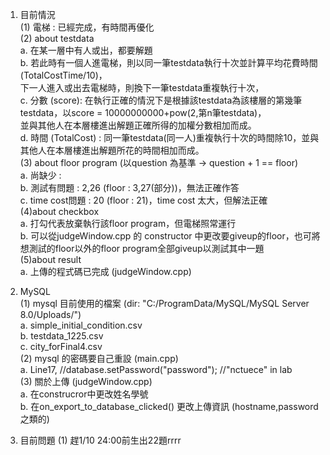 
1. 目前情況  
  (1) 電梯 : 已經完成，有時間再優化  
  (2) about testdata  
    a. 在某一層中有人或出，都要解題  
    b. 若此時有一個人進電梯，則以同一筆testdata執行十次並計算平均花費時間 (TotalCostTime/10)，  
    下一人進入或出去電梯時，則換下一筆testdata重複執行十次，  
    c. 分數 (score): 在執行正確的情況下是根據該testdata為該樓層的第幾筆testdata，以score = 10000000000+pow(2,第n筆testdata)，  
    並與其他人在本層樓進出解題正確所得的加權分數相加而成。   
    d. 時間 (TotalCost) : 同一筆testdata(同一人)重複執行十次的時間除10，並與其他人在本層樓進出解題所花的時間相加而成。  
  (3) about floor program (以question 為基準 -> question + 1 == floor)  
    a. 尚缺少 :  
    b. 測試有問題 : 2,26 (floor : 3,27(部分))，無法正確作答  
    c. time cost問題 : 20 (floor : 21)，time cost 太大，但解法正確  
  (4)about checkbox  
    a. 打勾代表放棄執行該floor program，但電梯照常運行  
    b. 可以從judgeWindow.cpp 的 constructor 中更改要giveup的floor，也可將想測試的floor以外的floor program全部giveup以測試其中一題  
  (5)about result  
    a. 上傳的程式碼已完成 (judgeWindow.cpp)  
    
2. MySQL  
  (1) mysql 目前使用的檔案 (dir: "C:/ProgramData/MySQL/MySQL Server 8.0/Uploads/")    
    a. simple_initial_condition.csv  
    b. testdata_1225.csv  
    c. city_forFinal4.csv  
  (2) mysql 的密碼要自己重設 (main.cpp)  
    a. Line17, //database.setPassword("password"); //"nctuece" in lab  
  (3) 關於上傳 (judgeWindow.cpp)  
    a. 在construcror中更改姓名學號  
    b. 在on_export_to_database_clicked()
       更改上傳資訊 (hostname,password之類的)
       
3. 目前問題
  (1) 趕1/10 24:00前生出22題rrrr

